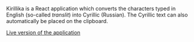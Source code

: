 Kirillika is a React application which converts the characters typed in English (so-called _translit_) into Cyrillic (Russian).
The Cyrillic text can also automatically be placed on the clipboard.

[Live version of the application](https://kirillika.aiki.dev)
